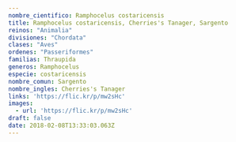```yaml
---
nombre_cientifico: Ramphocelus costaricensis
title: Ramphocelus costaricensis, Cherries's Tanager, Sargento
reinos: "Animalia"
divisiones: "Chordata"
clases: "Aves"
ordenes: "Passeriformes"
familias: Thraupida
generos: Ramphocelus
especie: costaricensis
nombre_comun: Sargento
nombre_ingles: Cherries's Tanager
links: 'https://flic.kr/p/mw2sHc'
images:
  - url: 'https://flic.kr/p/mw2sHc'
draft: false
date: 2018-02-08T13:33:03.063Z
---
```


